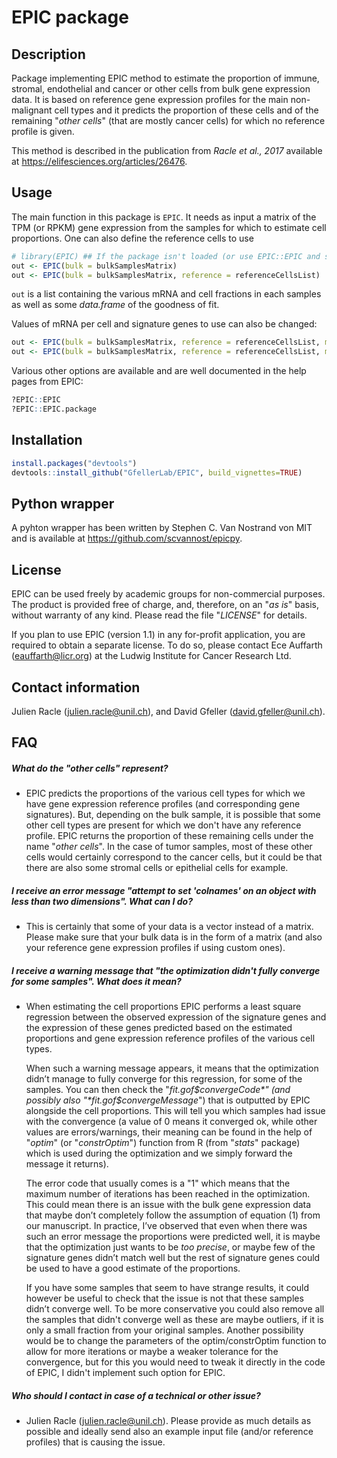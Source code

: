 EPIC package
================

<!-- README.md is generated from README.Rmd. Please edit that file -->
Description
-----------

Package implementing EPIC method to estimate the proportion of immune, stromal, endothelial and cancer or other cells from bulk gene expression data. It is based on reference gene expression profiles for the main non-malignant cell types and it predicts the proportion of these cells and of the remaining "*other cells*" (that are mostly cancer cells) for which no reference profile is given.

This method is described in the publication from *Racle et al., 2017* available at <https://elifesciences.org/articles/26476>.

Usage
-----

The main function in this package is `EPIC`. It needs as input a matrix of the TPM (or RPKM) gene expression from the samples for which to estimate cell proportions. One can also define the reference cells to use

``` r
# library(EPIC) ## If the package isn't loaded (or use EPIC::EPIC and so on).
out <- EPIC(bulk = bulkSamplesMatrix)
out <- EPIC(bulk = bulkSamplesMatrix, reference = referenceCellsList)
```

`out` is a list containing the various mRNA and cell fractions in each samples as well as some *data.frame* of the goodness of fit.

Values of mRNA per cell and signature genes to use can also be changed:

``` r
out <- EPIC(bulk = bulkSamplesMatrix, reference = referenceCellsList, mRNA_cell = mRNA_cell_vector, sigGenes = sigGenes_vector)
out <- EPIC(bulk = bulkSamplesMatrix, reference = referenceCellsList, mRNA_cell_sub = mRNA_cell_sub_vector)
```

Various other options are available and are well documented in the help pages from EPIC:

``` r
?EPIC::EPIC
?EPIC::EPIC.package
```

Installation
------------

``` r
install.packages("devtools")
devtools::install_github("GfellerLab/EPIC", build_vignettes=TRUE)
```

Python wrapper
--------------

A pyhton wrapper has been written by Stephen C. Van Nostrand von MIT and is available at <https://github.com/scvannost/epicpy>.

License
-------

EPIC can be used freely by academic groups for non-commercial purposes. The product is provided free of charge, and, therefore, on an "*as is*" basis, without warranty of any kind. Please read the file "*LICENSE*" for details.

If you plan to use EPIC (version 1.1) in any for-profit application, you are required to obtain a separate license. To do so, please contact Ece Auffarth (<eauffarth@licr.org>) at the Ludwig Institute for Cancer Research Ltd.

Contact information
-------------------

Julien Racle (<julien.racle@unil.ch>), and David Gfeller (<david.gfeller@unil.ch>).

FAQ
---

##### What do the "*other cells*" represent?

-   EPIC predicts the proportions of the various cell types for which we have gene expression reference profiles (and corresponding gene signatures). But, depending on the bulk sample, it is possible that some other cell types are present for which we don't have any reference profile. EPIC returns the proportion of these remaining cells under the name "*other cells*". In the case of tumor samples, most of these other cells would certainly correspond to the cancer cells, but it could be that there are also some stromal cells or epithelial cells for example.

##### I receive an error message "*attempt to set 'colnames' on an object with less than two dimensions*". What can I do?

-   This is certainly that some of your data is a vector instead of a matrix. Please make sure that your bulk data is in the form of a matrix (and also your reference gene expression profiles if using custom ones).

##### I receive a warning message that "*the optimization didn't fully converge for some samples*". What does it mean?

-   When estimating the cell proportions EPIC performs a least square regression between the observed expression of the signature genes and the expression of these genes predicted based on the estimated proportions and gene expression reference profiles of the various cell types.

    When such a warning message appears, it means that the optimization didn’t manage to fully converge for this regression, for some of the samples. You can then check the "*fit.gof$convergeCode*" (and possibly also "*fit.gof$convergeMessage*") that is outputted by EPIC alongside the cell proportions. This will tell you which samples had issue with the convergence (a value of 0 means it converged ok, while other values are errors/warnings, their meaning can be found in the help of "*optim*" (or "*constrOptim*") function from R (from "*stats*" package) which is used during the optimization and we simply forward the message it returns).

    The error code that usually comes is a "1" which means that the maximum number of iterations has been reached in the optimization. This could mean there is an issue with the bulk gene expression data that maybe don’t completely follow the assumption of equation (1) from our manuscript. In practice, I’ve observed that even when there was such an error message the proportions were predicted well, it is maybe that the optimization just wants to be *too precise*, or maybe few of the signature genes didn’t match well but the rest of signature genes could be used to have a good estimate of the proportions.

    If you have some samples that seem to have strange results, it could however be useful to check that the issue is not that these samples didn’t converge well. To be more conservative you could also remove all the samples that didn't converge well as these are maybe outliers, if it is only a small fraction from your original samples. Another possibility would be to change the parameters of the optim/constrOptim function to allow for more iterations or maybe a weaker tolerance for the convergence, but for this you would need to tweak it directly in the code of EPIC, I didn't implement such option for EPIC.

##### Who should I contact in case of a technical or other issue?

-   Julien Racle (<julien.racle@unil.ch>). Please provide as much details as possible and ideally send also an example input file (and/or reference profiles) that is causing the issue.
